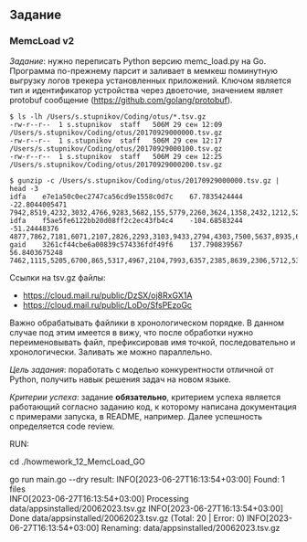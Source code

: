 ## Задание
### MemcLoad v2

*Задание*: нужно переписать Python версию memc_load.py на Go. 
Программа по-прежнему парсит и заливает в мемкеш поминутную выгрузку логов 
трекера установленных приложений. Ключом является тип и идентификатор устройства через двоеточие, 
значением являет protobuf сообщение (https://github.com/golang/protobuf).
```
$ ls -lh /Users/s.stupnikov/Coding/otus/*.tsv.gz
-rw-r--r--  1 s.stupnikov  staff   506M 29 сен 12:09 /Users/s.stupnikov/Coding/otus/20170929000000.tsv.gz
-rw-r--r--  1 s.stupnikov  staff   506M 29 сен 12:17 /Users/s.stupnikov/Coding/otus/20170929000100.tsv.gz
-rw-r--r--  1 s.stupnikov  staff   506M 29 сен 12:25 /Users/s.stupnikov/Coding/otus/20170929000200.tsv.gz

$ gunzip -c /Users/s.stupnikov/Coding/otus/20170929000000.tsv.gz | head -3
idfa	e7e1a50c0ec2747ca56cd9e1558c0d7c	67.7835424444	-22.8044005471	7942,8519,4232,3032,4766,9283,5682,155,5779,2260,3624,1358,2432,1212,528,8182,9061,9628,2055,4821,3550,4964,6924,6737,3784,5428,6980,8137,2129,8751,3000,5495,5674,3023,818,2864,8250,768,6931,3493,3749,8053,8815,8448,8757,272,5951,2831,7186,157,1629,2021,3338,9020,6679,8679,1477,7488,3751,7399,8556,5500,5333,3873,7070,3018,2734,4273,3723,4528,4657,4014
idfa	f5ae5fe6122bb20d08ff2c2ec43fb4c4	-104.68583244	-51.24448376	4877,7862,7181,6071,2107,2826,2293,3103,9433,2794,4303,7500,5637,8935,6772,2481,1614,3946,7013,690,9474,1655,9718,4862,3367,3869,4255,9431,7333,5471,3267,7439,7202,7310,7875,1468,8146,9617,4336,8747,7815
gaid	3261cf44cbe6a00839c574336fdf49f6	137.790839567	56.8403675248	7462,1115,5205,6700,865,5317,4967,2104,7993,6357,2385,8639,2306,5712,5326,9929,7781,1402,8830,1978,6443,3372,6379,5426,7847,8485,8983,1938,4809,2095,6887,2720,1074,1499,7165,4922,5969,6655,241,8738,1336,7334,465,4866,3402,634,9813,6343,2686,2214,7140,4818,92,1072,4784,2376,2086,5639,6314,9411,7888,8187,8766,7524,9002,3567,3563,360,8949,2780,8299,2460,1274,1474,3030,2221,3467,9094,9014,4475,4180,2205,481,7125,1237
```
Ссылки на tsv.gz файлы:
* https://cloud.mail.ru/public/DzSX/oj8RxGX1A
* https://cloud.mail.ru/public/LoDo/SfsPEzoGc

Важно обрабатывать файлики в хронологическом порядке. 
В данном случае под этим имеется в вижу, что после обработки нужно переименовывать файл, 
префиксировав имя точкой, последовательно и хронологически. Заливать же можно параллельно.

*Цель задания*: поработать с моделью конкурентности отличной от Python, 
получить навык решения задач на новом языке.

*Критерии успеха*: задание __обязательно__, 
критерием успеха является работающий согласно заданию код, 
к которому написана документация с примерами запуска, в README, например. 
Далее успешность определяется code review.

RUN:


cd ./howmework_12_MemcLoad_GO

go run main.go --dry 
result:
INFO[2023-06-27T16:13:54+03:00] Found: 1 files                               
INFO[2023-06-27T16:13:54+03:00] Processing data/appsinstalled/20062023.tsv.gz 
INFO[2023-06-27T16:13:54+03:00] Done data/appsinstalled/20062023.tsv.gz (Total: 20 | Error: 0) 
INFO[2023-06-27T16:13:54+03:00] Renaming: data/appsinstalled/20062023.tsv.gz 

